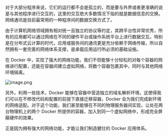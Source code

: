 对于大部分程序来说，它们的运行都不会是孤立的，而是要与外界或者更准确的说是与其他程序进行交互的，这里的交互绝大多数情况下指的就是数据信息的交换。网络通讯是目前最常用的一种程序间的数据交换方式了。

由于计算机网络领域拥有相对统一且独立的协议等约定，其跨平台性非常优秀，所有的应用都可以通过网络在不同的硬件平台或操作系统平台上进行数据交互。特别是在分布式云计算的时代，应用或服务间的通讯更是充分依赖于网络传输，所以自然拥有一套完善的网络体系支撑，是承载应用运行所必须的基础设施。

在 Docker 中，实现了强大的网络功能，我们不但能够十分轻松的对每个容器的网络进行配置，还能在容器间建立虚拟网络，将数个容器包裹其中，同时与其他网络环境隔离。


![image.png](https://upload-images.jianshu.io/upload_images/5531021-85bc87e59acf6e0f.png?imageMogr2/auto-orient/strip%7CimageView2/2/w/1240)


另外，利用一些技术，Docker 能够在容器中营造独立的域名解析环境，这使得我们可以在不修改代码和配置的前提下直接迁移容器，Docker 会为我们完成新环境的网络适配。对于这个功能，我们甚至能够在不同的物理服务器间实现，让处在两台物理机上的两个 Docker 所提供的容器，加入到同一个虚拟网络中，形成完全屏蔽硬件的效果。

正是因为拥有强大的网络功能，才能让我们制造健壮的 Docker 应用体系。